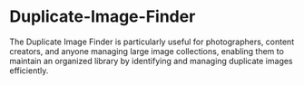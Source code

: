 # Duplicate-Image-Finder
The Duplicate Image Finder is particularly useful for photographers, content creators, and anyone managing large image collections, enabling them to maintain an organized library by identifying and managing duplicate images efficiently.
